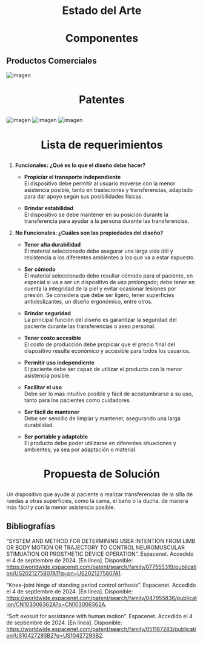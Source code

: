 # <p align="center"> Estado del Arte </p>
# <p align="center"> Componentes </p>

## Productos Comerciales ##
![imagen](https://i.postimg.cc/kD3cWVGf/Gr-fico-Tabla-Comparativa-Problemas-y-Soluciones-T-tulos-Minimalista-Moderno-Sencillo-Azul.png)
# <p align="center"> Patentes </p>
![imagen](https://i.postimg.cc/W1g52cS0/Gr-fico-Tabla-Comparativa-Problemas-y-Soluciones-T-tulos-Minimalista-Moderno-Sencillo-Azul-2.png)
![imagen](https://i.postimg.cc/nLdRWY0W/Gr-fico-Tabla-Comparativa-Problemas-y-Soluciones-T-tulos-Minimalista-Moderno-Sencillo-Azul-3.png)
![imagen](https://i.postimg.cc/Dzzn96Pk/Gr-fico-Tabla-Comparativa-Problemas-y-Soluciones-T-tulos-Minimalista-Moderno-Sencillo-Azul-1.png)
# <p align="center"> Lista de requerimientos </p>
1. **Funcionales: ¿Qué es lo que el diseño debe hacer?**

   * **Propiciar el transporte independiente**  
     El dispositivo debe permitir al usuario moverse con la menor asistencia posible, tanto en traslaciones y transferencias, adaptado para dar apoyo según sus posibilidades físicas.
 
   * **Brindar estabilidad**  
     El dispositivo se debe mantener en su posición durante la transferencia para ayudar a la persona durante las transferencias.

2. **No Funcionales: ¿Cuáles son las propiedades del diseño?**

   * **Tener alta durabilidad**   
     El material seleccionado debe asegurar una larga vida útil y resistencia a los diferentes ambientes a los que va a estar expuesto.

   * **Ser cómodo**  
     El material seleccionado debe resultar cómodo para el paciente, en especial si va a ser un dispositivo de uso prolongado; debe tener en cuenta la integridad de la piel y evitar ocasionar lesiones por presión. Se considera que debe ser ligero, tener superficies antideslizantes, un diseño ergonómico, entre otros.

   * **Brindar seguridad**  
     La principal función del diseño es garantizar la seguridad del paciente durante las transferencias o aseo personal.

   * **Tener costo accesible**  
     El costo de producción debe propiciar que el precio final del dispositivo resulte económico y accesible para todos los usuarios.
     
   * **Permitir uso independiente**  
     El paciente debe ser capaz de utilizar el producto con la menor asistencia posible.

   * **Facilitar el uso**  
     Debe ser lo más intuitivo posible y fácil de acostumbrarse a su uso, tanto para los pacientes como cuidadores.
     
   * **Ser fácil de mantener**  
     Debe ser sencillo de limpiar y mantener, asegurando una larga durabilidad.

   * **Ser portable y adaptable**   
     El producto debe poder utilizarse en diferentes situaciones y ambientes; ya sea por adaptación o material.
# <p align="center"> Propuesta de Solución </p>
Un dispositivo que ayude al paciente a realizar transferencias de la silla de ruedas a otras superficies, como la cama, el baño o la ducha. de manera más fácil y con la menor asistencia posible.
## Bibliografías ##
“SYSTEM AND METHOD FOR DETERMINING USER INTENTION FROM LIMB OR BODY MOTION OR TRAJECTORY TO CONTROL NEUROMUSCULAR STIMUATION OR PROSTHETIC DEVICE OPERATION”. Espacenet. Accedido el 4 de septiembre de 2024. [En línea]. Disponible: https://worldwide.espacenet.com/patent/search/family/077555319/publication/US2021275807A1?q=pn=US2021275807A1.

“Knee-joint hinge of standing period control orthosis”. Espacenet. Accedido el 4 de septiembre de 2024. [En línea]. Disponible: https://worldwide.espacenet.com/patent/search/family/047955836/publication/CN103006362A?q=CN103006362A.

“Soft exosuit for assistance with human motion”. Espacenet. Accedido el 4 de septiembre de 2024. [En línea]. Disponible: https://worldwide.espacenet.com/patent/search/family/051167283/publication/US10427293B2?q=US10427293B2.







     
